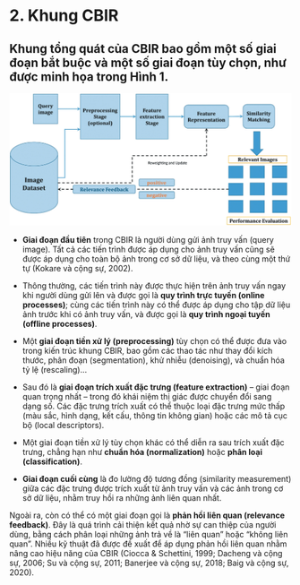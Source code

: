 # 2. Khung CBIR

## Khung tổng quát của CBIR bao gồm một số giai đoạn bắt buộc và một số giai đoạn tùy chọn, như được minh họa trong **Hình 1**.

![Figure 1](figures/figure1.jpg)

- **Giai đoạn đầu tiên** trong CBIR là người dùng gửi ảnh truy vấn (query image). Tất cả các tiến trình được áp dụng cho ảnh truy vấn cũng sẽ được áp dụng cho toàn bộ ảnh trong cơ sở dữ liệu, và theo cùng một thứ tự (Kokare và cộng sự, 2002).

- Thông thường, các tiến trình này được thực hiện trên ảnh truy vấn ngay khi người dùng gửi lên và được gọi là **quy trình trực tuyến (online processes)**; cùng các tiến trình này có thể được áp dụng cho tập dữ liệu ảnh trước khi có ảnh truy vấn, và được gọi là **quy trình ngoại tuyến (offline processes)**.

- Một **giai đoạn tiền xử lý (preprocessing)** tùy chọn có thể được đưa vào trong kiến trúc khung CBIR, bao gồm các thao tác như thay đổi kích thước, phân đoạn (segmentation), khử nhiễu (denoising), và chuẩn hóa tỷ lệ (rescaling)...

- Sau đó là **giai đoạn trích xuất đặc trưng (feature extraction)** – giai đoạn quan trọng nhất – trong đó khái niệm thị giác được chuyển đổi sang dạng số. Các đặc trưng trích xuất có thể thuộc loại đặc trưng mức thấp (màu sắc, hình dạng, kết cấu, thông tin không gian) hoặc các mô tả cục bộ (local descriptors).

- Một giai đoạn tiền xử lý tùy chọn khác có thể diễn ra sau trích xuất đặc trưng, chẳng hạn như **chuẩn hóa (normalization)** hoặc **phân loại (classification)**.

- **Giai đoạn cuối cùng** là đo lường độ tương đồng (similarity measurement) giữa các đặc trưng được trích xuất từ ảnh truy vấn và các ảnh trong cơ sở dữ liệu, nhằm truy hồi ra những ảnh liên quan nhất.

Ngoài ra, còn có thể có một giai đoạn gọi là **phản hồi liên quan (relevance feedback)**. Đây là quá trình cải thiện kết quả nhờ sự can thiệp của người dùng, bằng cách phân loại những ảnh trả về là “liên quan” hoặc “không liên quan”. Nhiều kỹ thuật đã được đề xuất để áp dụng phản hồi liên quan nhằm nâng cao hiệu năng của CBIR (Ciocca & Schettini, 1999; Dacheng và cộng sự, 2006; Su và cộng sự, 2011; Banerjee và cộng sự, 2018; Baig và cộng sự, 2020).
